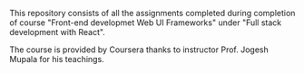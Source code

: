This repository consists of all the assignments completed during completion of course "Front-end developmet Web UI Frameworks" under "Full stack development with React".

The course is provided by Coursera thanks to instructor Prof. Jogesh Mupala for his teachings.
